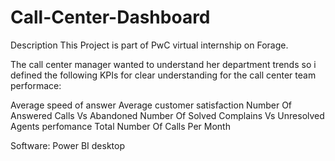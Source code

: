 # Call-Center-Dashboard

Description
This Project is part of PwC virtual internship on Forage. 

  The call center manager wanted to understand her department trends so i defined the following KPIs for 
clear understanding for the call center team performace:

Average speed of answer
Average customer satisfaction
Number Of Answered Calls Vs Abandoned
Number Of Solved Complains Vs Unresolved
Agents perfomance 
Total Number Of Calls Per Month 

Software: 
Power BI desktop
